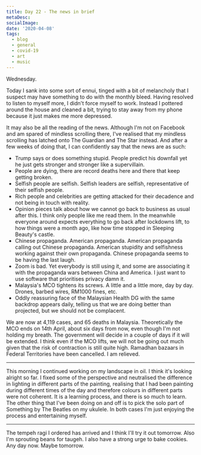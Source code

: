 ```yaml
---
title: Day 22 - The news in brief
metaDesc: 
socialImage: 
date: '2020-04-08'
tags:
  - blog
  - general
  - covid-19
  - art
  - music
---
```


Wednesday. 

Today I sank into some sort of ennui, tinged with a bit of melancholy that I suspect may have something to do with the monthly bleed. Having resolved to listen to myself more, I didn't force myself to work. Instead I pottered around the house and cleaned a bit, trying to stay away from my phone because it just makes me more depressed. 

It may also be all the reading of the news. Although I'm not on Facebook and am spared of mindless scrolling there, I've realised that my mindless scrolling has latched onto The Guardian and The Star instead. And after a few weeks of doing that, I can confidently say that the news are as such:
- Trump says or does something stupid. People predict his downfall yet he just gets stronger and stronger like a supervillain. 
- People are dying, there are record deaths here and there that keep getting broken.
- Selfish people are selfish. Selfish leaders are selfish, representative of their selfish people. 
- Rich people and celebrities are getting attacked for their decadence and not being in touch with reality. 
- Opinion pieces talk about how we cannot go back to business as usual after this. I think only people like me read them. In the meanwhile everyone around expects everything to go back after lockdowns lift, to how things were a month ago, like how time stopped in Sleeping Beauty's castle.  
- Chinese propaganda. American propaganda. American propaganda calling out Chinese propaganda. American stupidity and selfishness working against their own propaganda. Chinese propaganda seems to be having the last laugh. 
- Zoom is bad. Yet everybody is still using it, and some are associating it with the propaganda wars between China and America. I just want to use software that prioritises privacy damn it.
- Malaysia's MCO tightens its screws. A little and a little more, day by day. Drones, barbed wires, RM1000 fines, etc. 
- Oddly reassuring face of the Malaysian Health DG with the same backdrop appears daily, telling us that we are doing better than projected, but we should not be complacent.

We are now at 4,119 cases, and 65 deaths in Malaysia. Theoretically the MCO ends on 14th April, about six days from now, even though I'm not holding my breath. The government will decide in a couple of days if it will be extended. I think even if the MCO lifts, we will not be going out much given that the risk of contraction is still quite high. Ramadhan bazaars in Federal Territories have been cancelled. I am relieved. 

---

This morning I continued working on my landscape in oil. I think it's looking alright so far. I fixed some of the perspective and neutralised the difference in lighting in different parts of the painting, realising that I had been painting during different times of the day and therefore colours in different parts were not coherent. It is a learning process, and there is so much to learn. The other thing that I've been doing on and off is to pick the solo part of Something by The Beatles on my ukulele. In both cases I'm just enjoying the process and entertaining myself.  

---

The tempeh ragi I ordered has arrived and I think I'll try it out tomorrow. Also I'm sprouting beans for taugeh. I also have a strong urge to bake cookies. Any day now. Maybe tomorrow. 
